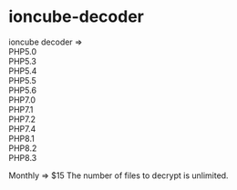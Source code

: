 # ioncube-decoder
ioncube decoder =>  </br>
PHP5.0 </br>
PHP5.3 </br>
PHP5.4 </br>
PHP5.5 </br>
PHP5.6 </br>
PHP7.0 </br>
PHP7.1 </br>
PHP7.2 </br>
PHP7.4 </br>
PHP8.1 </br>
PHP8.2 </br>
PHP8.3 </br>

Monthly => $15
The number of files to decrypt is unlimited.
